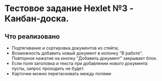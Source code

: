 # Тестовое задание Hexlet №3 - Канбан-доска.

## Что реализовано
- Подтягивание и сортировка документов из стейта;
- Возможность добавить новый документ в колонку "В работе". Повторное нажатие на кнопку "Добавить документ" закрывает блок.
- Если поля заголовка и текста при добавлении нового документа пусты, запрос проходить не будет.
- Карточки можно перетаскивать между полями